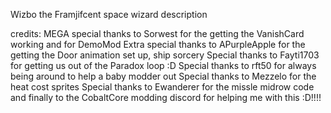 Wizbo the Framjifcent space wizard
description


credits:
MEGA special thanks to Sorwest for the getting the VanishCard working and for DemoMod
Extra special thanks to APurpleApple for the getting the Door animation set up, ship sorcery
Special thanks to Fayti1703 for getting us out of the Paradox loop :D
Special thanks to rft50 for always being around to help a baby modder out
Special thanks to Mezzelo for the heat cost sprites
Special thanks to Ewanderer for the missle midrow code
and finally to the CobaltCore modding discord for helping me with this :D!!!!

